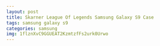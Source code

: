 ```yaml
---
layout: post
title: Skarner League Of Legends Samsung Galaxy S9 Case
tags: samsung galaxy s9
categories: samsung
img: 1flznXvC9GGUEAT2KzmtzfFs2urk0Urwo
---
```

